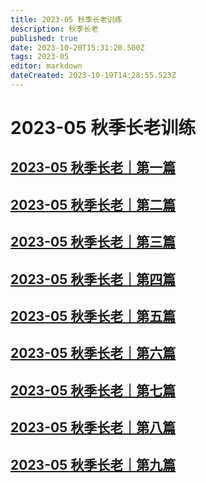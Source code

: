 ```yaml
---
title: 2023-05 秋季长老训练
description: 秋季长老
published: true
date: 2023-10-20T15:31:20.500Z
tags: 2023-05
editor: markdown
dateCreated: 2023-10-19T14:28:55.523Z
---
```


# 2023-05 秋季长老训练

## [2023-05 秋季长老｜第一篇](/home/2023-05/2023-05-01)
## [2023-05 秋季长老｜第二篇](/home/2023-05/2023-05-02)
## [2023-05 秋季长老｜第三篇](/home/2023-05/2023-05-03)
## [2023-05 秋季长老｜第四篇](/home/2023-05/2023-05-04)
## [2023-05 秋季长老｜第五篇](/home/2023-05/2023-05-05)
## [2023-05 秋季长老｜第六篇](/home/2023-05/2023-05-06)
## [2023-05 秋季长老｜第七篇](/home/2023-05/2023-05-07)
## [2023-05 秋季长老｜第八篇](/home/2023-05/2023-05-08)
## [2023-05 秋季长老｜第九篇](/home/2023-05/2023-05-09)
